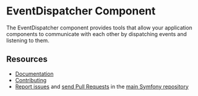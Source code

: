EventDispatcher Component
=========================

The EventDispatcher component provides tools that allow your application
components to communicate with each other by dispatching events and listening to
them.

Resources
---------

  * [Documentation](https://symfony.com/doc/current/components/event_dispatcher/index.html)
  * [Contributing](https://symfony.com/doc/current/contributing/index.html)
  * [Report issues](https://github.com/symfony/symfony/issues) and
    [send Pull Requests](https://github.com/symfony/symfony/pulls)
    in the [main Symfony repository](https://github.com/symfony/symfony)